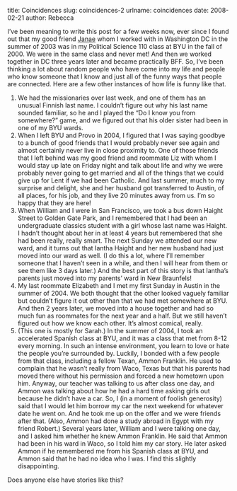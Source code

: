 title: Coincidences
slug: coincidences-2
urlname: coincidences
date: 2008-02-21
author: Rebecca

I&#x02bc;ve been meaning to write this post for a few weeks now, ever since I
found out that my good friend [Janae][a] whom I worked with in Washington DC in
the summer of 2003 was in my Political Science 110 class at BYU in the fall of
2000. We were in the same class and never met! And then we worked together in DC
three years later and became practically BFF. So, I&#x02bc;ve been thinking a
lot about random people who have come into my life and people who know someone
that I know and just all of the funny ways that people are connected. Here are a
few other instances of how life is funny like that.

1.  We had the missionaries over last week, and one of them has an unusual
    Finnish last name. I couldn&#x02bc;t figure out why his last name sounded
    familiar, so he and I played the &ldquo;Do I know you from somewhere?&rdquo;
    game, and we figured out that his older sister had been in one of my BYU
    wards.
2.  When I left BYU and Provo in 2004, I figured that I was saying goodbye to a
    bunch of good friends that I would probably never see again and almost
    certainly never live in close proximity to. One of those friends that I left
    behind was my good friend and roommate Liz with whom I would stay up late on
    Friday night and talk about life and why we were probably never going to get
    married and all of the things that we could give up for Lent if we had been
    Catholic. And last summer, much to my surprise and delight, she and her
    husband got transferred to Austin, of all places, for his job, and they live
    20 minutes away from us. I&#x02bc;m so happy that they are here!
3.  When William and I were in San Francisco, we took a bus down Haight Street
    to Golden Gate Park, and I remembered that I had been an undergraduate
    classics student with a girl whose last name was Haight. I hadn&#x02bc;t
    thought about her in at least 4 years but remembered that she had been
    really, really smart. The next Sunday we attended our new ward, and it turns
    out that Iantha Haight and her new husband had just moved into our ward as
    well. (I do this a lot, where I&#x02bc;ll remember someone that I
    haven&#x02bc;t seen in a while, and then I will hear from them or see them
    like 3 days later.) And the best part of this story is that Iantha&#x02bc;s
    parents just moved into my parents&#x02bc; ward in New Braunfels!
4.  My last roommate Elizabeth and I met my first Sunday in Austin in the summer
    of 2004. We both thought that the other looked vaguely familiar but
    couldn&#x02bc;t figure it out other than that we had met somewhere at BYU.
    And then 2 years later, we moved into a house together and had so much fun
    as roommates for the next year and a half. But we still haven&#x02bc;t
    figured out how we know each other. It&#x02bc;s almost comical, really.
5.  (This one is mostly for Sarah.) In the summer of 2004, I took an accelerated
    Spanish class at BYU, and it was a class that met from 8-12 every morning.
    In such an intense environment, you learn to love or hate the people
    you&#x02bc;re surrounded by. Luckily, I bonded with a few people from that
    class, including a fellow Texan, Ammon Franklin. He used to complain that he
    wasn&#x02bc;t really from Waco, Texas but that his parents had moved there
    without his permission and forced a new hometown upon him. Anyway, our
    teacher was talking to us after class one day, and Ammon was talking about
    how he had a hard time asking girls out because he didn&#x02bc;t have a car.
    So, I (in a moment of foolish generosity) said that I would let him borrow
    my car the next weekend for whatever date he went on. And he took me up on
    the offer and we were friends after that. (Also, Ammon had done a study
    abroad in Egypt with my friend Robert.) Several years later, William and I
    were talking one day, and I asked him whether he knew Ammon Franklin. He
    said that Ammon had been in his ward in Waco, so I told him my car story. He
    later asked Ammon if he remembered me from his Spanish class at BYU, and
    Ammon said that he had no idea who I was. I find this slightly
    disappointing.

Does anyone else have stories like this?

[a]: https://supersonicjan.blogspot.com/
